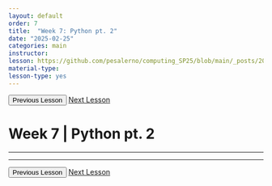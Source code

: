 ```yaml
---
layout: default
order: 7
title:  "Week 7: Python pt. 2"
date: "2025-02-25"
categories: main
instructor: 
lesson: https://github.com/pesalerno/computing_SP25/blob/main/_posts/2025-02-25-7_Week_7.md
material-type: 
lesson-type: yes
---
```


<a href="https://pesalerno.github.io/computing_SP25/main/2025/02/11/3_Week_6.html"><button>Previous Lesson</button></a>    <a href="https://pesalerno.github.io/computing_SP25/main/2025/03/04/8_Week_8.html">Next Lesson</button></a>

# Week 7 | Python pt. 2

------------


--------------

<a href="https://pesalerno.github.io/computing_SP25/main/2025/02/11/3_Week_6.html"><button>Previous Lesson</button></a>    <a href="https://pesalerno.github.io/computing_SP25/main/2025/03/04/8_Week_8.html">Next Lesson</button></a>
